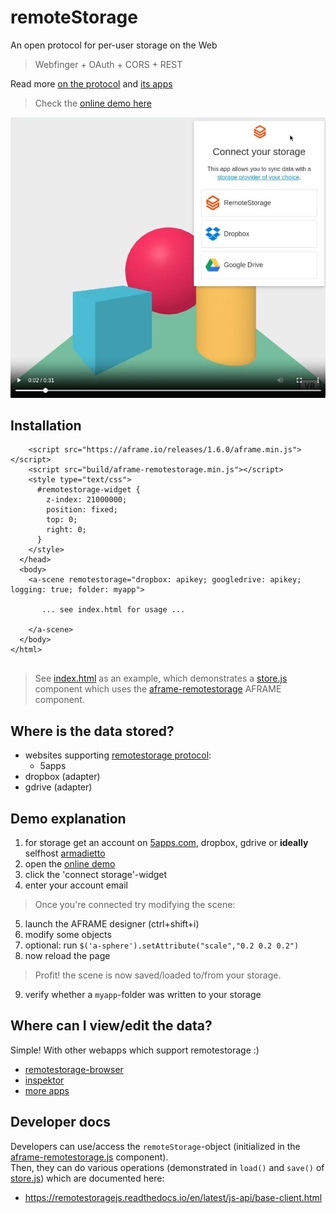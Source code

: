 # remoteStorage

An open protocol for per-user storage on the Web

> Webfinger + OAuth + CORS + REST

Read more [on the protocol](https://remotestorage.io/) and [its apps](https://remotestorage.io/apps.html#apps)

> Check the [online demo here](https://coderofsalvation.codeberg.page/aframe-remotestorage/)

[![](README.jpg)](README.mp4)

## Installation

```
    <script src="https://aframe.io/releases/1.6.0/aframe.min.js"></script>
    <script src="build/aframe-remotestorage.min.js"></script> 
    <style type="text/css">
      #remotestorage-widget {
        z-index: 21000000;
        position: fixed;
        top: 0;
        right: 0;
      }
    </style>
  </head>
  <body>
    <a-scene remotestorage="dropbox: apikey; googledrive: apikey; logging: true; folder: myapp">

       ... see index.html for usage ...

    </a-scene>
  </body>
</html>


```

> See [index.html](index.html) as an example, which demonstrates a [store.js](store.js) component which uses the [aframe-remotestorage](build/aframe-remotestorage.js) AFRAME component.

## Where is the data stored?

* websites supporting [remotestorage protocol](https://remotestorage.io):
  * 5apps
* dropbox (adapter)
* gdrive (adapter)


## Demo explanation 

1. for storage get an account on [5apps.com](5apps.com), dropbox, gdrive or **ideally** selfhost [armadietto](https://github.com/remotestorage/armadietto)
2. open the [online demo](https://coderofsalvation.codeberg.page/aframe-remotestorage/)
3. click the 'connect storage'-widget
4. enter your account email

> Once you're connected try modifying the scene:

5. launch the AFRAME designer (ctrl+shift+i)
6. modify some objects
7. optional: run `$('a-sphere').setAttribute("scale","0.2 0.2 0.2")`
8. now reload the page

> Profit! the scene is now saved/loaded to/from your storage.

9. verify whether a `myapp`-folder was written to your storage

## Where can I view/edit the data?

Simple! With other webapps which support remotestorage :)

* [remotestorage-browser](https://remotestorage-browser.5apps.com)
* [inspektor](https://inspektor.5apps.com/)
* [more apps](https://remotestorage.io/apps.html#apps)

## Developer docs

Developers can use/access the `remoteStorage`-object (initialized in the [aframe-remotestorage.js](index.js) component).<br>
Then, they can do various operations (demonstrated in `load()` and `save()` of [store.js](store.js)) which are documented here:

* https://remotestoragejs.readthedocs.io/en/latest/js-api/base-client.html

